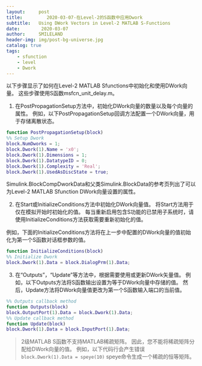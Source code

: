 ```yaml
---
layout:     post
title:         2020-03-07-在Level-2的S函数中应用Dwork
subtitle:   Using DWork Vectors in Level-2 MATLAB S-Functions
date:        2020-03-07
author:     SMILELAND
header-img: img/post-bg-universe.jpg
catalog: true
tags:
    - sfunction
    - level
    - Dwork
---
```


以下步骤显示了如何在Level-2 MATLAB Sfunctions中初始化和使用DWork向量。 这些步骤使用S函数msfcn_unit_delay.m。

1. 在PostPropagationSetup方法中，初始化DWork向量的数量以及每个向量的属性。 例如，以下PostPropagationSetup回调方法配置一个DWork向量，用于存储离散状态。

``` matlab
function PostPropagationSetup(block)
%% Setup Dwork
block.NumDworks = 1;
block.Dwork(1).Name = 'x0';
block.Dwork(1).Dimensions = 1;
block.Dwork(1).DatatypeID = 0;
block.Dwork(1).Complexity = 'Real';
block.Dwork(1).UsedAsDiscState = true;
```

Simulink.BlockCompDworkData和父类Simulink.BlockData的参考页列出了可以为Level-2 MATLAB Sfunction DWork向量设置的属性。

2. 在Start或InitializeConditions方法中初始化DWork向量值。 将Start方法用于仅在模拟开始时初始化的值。 每当重新启用包含S功能的已禁用子系统时，请使用InitializeConditions方法获取需要重新初始化的值。

例如，下面的InitializeConditions方法将在上一步中配置的DWork向量的值初始化为第一个S函数对话框参数的值。

``` matlab
function InitializeConditions(block)
%% Initialize Dwork
block.Dwork(1).Data = block.DialogPrm(1).Data;
```

3. 在“Outputs”，“Update”等方法中，根据需要使用或更新DWork矢量值。 例如，以下Outputs方法将S函数输出设置为等于DWork向量中存储的值。 然后，Update方法将DWork向量值更改为第一个S函数输入端口的当前值。

``` matlab
%% Outputs callback method
function Outputs(block)
block.OutputPort(1).Data = block.Dwork(1).Data;
%% Update callback method
function Update(block)
block.Dwork(1).Data = block.InputPort(1).Data;
```

> 2级MATLAB S函数不支持MATLAB稀疏矩阵。 因此，您不能将稀疏矩阵分配给DWork向量的值。 例如，以下代码行会产生错误
> `block.Dwork(1).Data = speye(10)`
> speye命令生成一个稀疏的恒等矩阵。

